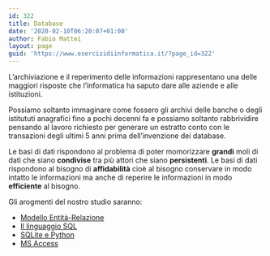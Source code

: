 ```yaml
---
id: 322
title: Database
date: '2020-02-10T06:20:07+01:00'
author: Fabio Mattei
layout: page
guid: 'https://www.esercizidiinformatica.it/?page_id=322'
---
```


L’archiviazione e il reperimento delle informazioni rappresentano una delle maggiori risposte che l’informatica ha saputo dare alle aziende e alle istituzioni.

Possiamo soltanto immaginare come fossero gli archivi delle banche o degli istitututi anagrafici fino a pochi decenni fa e possiamo soltanto rabbrividire pensando al lavoro richiesto per generare un estratto conto con le transazioni degli ultimi 5 anni prima dell’invenzione dei database.

Le basi di dati rispondono al problema di poter momorizzare **grandi** moli di dati che siano **condivise** tra più attori che siano **persistenti**. Le basi di dati rispondono al bisogno di **affidabilità** cioè al bisogno conservare in modo intatto le informazioni ma anche di reperire le informazioni in modo **efficiente** al bisogno.

Gli arogmenti del nostro studio saranno:

- [Modello Entità-Relazione](https://www.esercizidiinformatica.it/modello-entita-relazione/)
- [Il linguaggio SQL](https://www.esercizidiinformatica.it/il-linguaggio-sql/)
- [SQLite e Python](https://www.esercizidiinformatica.it/sqlite-e-python/)
- [MS Access](https://www.esercizidiinformatica.it/ms-access/)